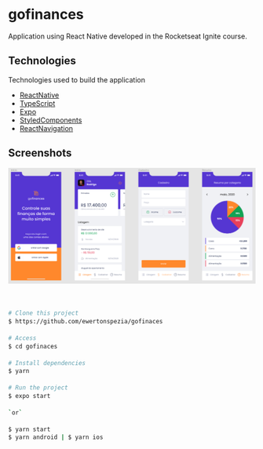 # gofinances

Application using React Native developed in the Rocketseat Ignite course.
## Technologies

Technologies used to build the application

- [ReactNative](https://reactnative.dev/)
- [TypeScript](https://www.typescriptlang.org/)
- [Expo](https://expo.dev/)
- [StyledComponents](https://styled-components.com/docs/basics)
- [ReactNavigation](https://reactnavigation.org/)

## Screenshots

<div align="center" id="top"> 
  <img src="./public/images/gofinances-layout.jpg" alt="gofinances Layout" />
</div>
<br/>
<br/>

```bash
# Clone this project
$ https://github.com/ewertonspezia/gofinaces

# Access
$ cd gofinaces

# Install dependencies
$ yarn

# Run the project
$ expo start

`or`

$ yarn start
$ yarn android | $ yarn ios
```
